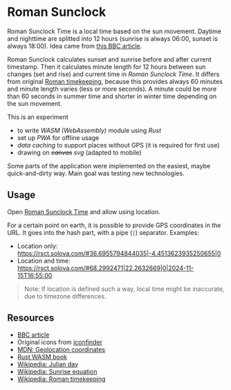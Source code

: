 # Roman Sunclock

Roman Sunclock Time is a local time based on the sun movement. Daytime and nighttime are splitted into 12 hours (sunrise is always 06:00, sunset is always 18:00). Idea came from [this BBC article][1].

Roman Sunclock calculates sunset and sunrise before and after current timestamp. Then it calculates minute length for 12 hours between sun changes (set and rise) and current time in _Roman Sunclock Time_. It differs from original [Roman timekeeping][2], because this provides always 60 minutes and minute length varies (less or more seconds). A minute could be more than 60 seconds in summer time and shorter in winter time depending on the sun movement.

This is an experiment

- to write _WASM (WebAssembly)_ module using _Rust_
- set up _PWA_ for offline usage
- _data caching_ to support places without GPS (it is required for first use)
- drawing on ~~_canvas_~~ _svg_ (adapted to mobile)

Some parts of the application were implemented on the easiest, maybe quick-and-dirty way. Main goal was testing new technologies.

## Usage

Open [Roman Sunclock Time][3] and allow using location.

For a certain point on earth, it is possible to provide GPS coordinates in the URL. It goes into the hash part, with a pipe (`|`) separator. Examples:

- Location only: <https://rsct.solova.com/#36.6955794844035|-4.4513623935250655|0>
- Location and time: <https://rsct.solova.com/#68.2992471|22.2632669|0|2024-11-15T16:55:00>

> Note: If location is defined such a way, local time might be inaccurate, due to timezone differences.

## Resources

- [BBC article][1]
- Original icons from [iconfinder](https://www.iconfinder.com)
- [MDN: Geolocation coordinates](https://developer.mozilla.org/en-US/docs/Web/API/GeolocationCoordinates)
- [Rust WASM book](https://rustwasm.github.io/docs/book/)
- [Wikipedia: Julian day](https://en.wikipedia.org/wiki/Julian_day)
- [Wikipedia: Sunrise equation](https://en.wikipedia.org/wiki/Sunrise_equation)
- [Wikipedia: Roman timekeeping][2]

[1]: https://www.bbc.com/future/article/20240328-the-ancient-roman-alternative-to-daylight-savings-time
[2]: https://en.m.wikipedia.org/wiki/Roman_timekeeping
[3]: https://rsct.solova.com
